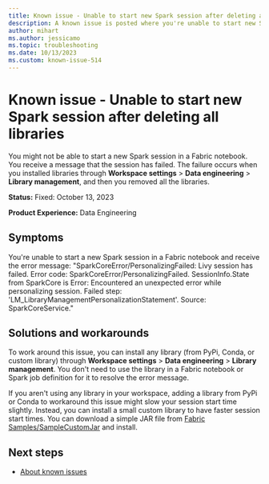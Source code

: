 ```yaml
---
title: Known issue - Unable to start new Spark session after deleting all libraries
description: A known issue is posted where you're unable to start new Spark session after deleting all libraries
author: mihart
ms.author: jessicamo
ms.topic: troubleshooting 
ms.date: 10/13/2023
ms.custom: known-issue-514
---
```


# Known issue - Unable to start new Spark session after deleting all libraries

You might not be able to start a new Spark session in a Fabric notebook. You receive a message that the session has failed. The failure occurs when you installed libraries through **Workspace settings** > **Data engineering** > **Library management**, and then you removed all the libraries.

**Status:** Fixed: October 13, 2023

**Product Experience:** Data Engineering

## Symptoms

You're unable to start a new Spark session in a Fabric notebook and receive the error message: "SparkCoreError/PersonalizingFailed: Livy session has failed. Error code: SparkCoreError/PersonalizingFailed. SessionInfo.State from SparkCore is Error: Encountered an unexpected error while personalizing session. Failed step: 'LM_LibraryManagementPersonalizationStatement'. Source: SparkCoreService."

## Solutions and workarounds

To work around this issue, you can install any library (from PyPi, Conda, or custom library) through **Workspace settings** > **Data engineering** > **Library management**. You don't need to use the library in a Fabric notebook or Spark job definition for it to resolve the error message.

If you aren't using any library in your workspace, adding a library from PyPi or Conda to workaround this issue might slow your session start time slightly. Instead, you can install a small custom library to have faster session start times. You can download a simple JAR file from [Fabric Samples/SampleCustomJar](https://github.com/microsoft/fabric-samples/tree/main/docs-samples/data-engineering/SampleCustomJAR) and install.

## Next steps

- [About known issues](https://support.fabric.microsoft.com/known-issues)
